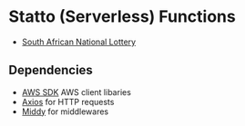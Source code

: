# Statto (Serverless) Functions

- [South African National Lottery](./za-lottery/README.md)

## Dependencies

- [AWS SDK](https://github.com/aws/aws-sdk-js) AWS client libaries
- [Axios](https://github.com/axios/axios) for HTTP requests
- [Middy](https://github.com/middyjs/middy) for middlewares
